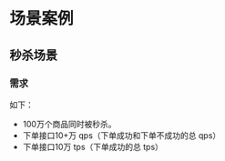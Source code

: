 # 场景案例



## 秒杀场景

### 需求

如下：

- 100万个商品同时被秒杀。
- 下单接口10+万 qps（下单成功和下单不成功的总 qps）
- 下单接口10万 tps（下单成功的总 tps）